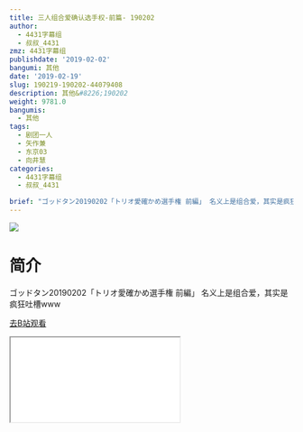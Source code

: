 ```yaml
---
title: 三人组合爱确认选手权-前篇- 190202
author:
  - 4431字幕组
  - 叔叔_4431
zmz: 4431字幕组
publishdate: '2019-02-02'
bangumi: 其他
date: '2019-02-19'
slug: 190219-190202-44079408
description: 其他&#8226;190202
weight: 9781.0
bangumis:
  - 其他
tags:
  - 剧团一人
  - 矢作兼
  - 东京03
  - 向井慧
categories:
  - 4431字幕组
  - 叔叔_4431

brief: "ゴッドタン20190202「トリオ愛確かめ選手権 前編」 名义上是组合爱，其实是疯狂吐槽www"
---
```

![](https://i.imgur.com/s0C66Oc.jpg)
# 简介  
ゴッドタン20190202「トリオ愛確かめ選手権 前編」
名义上是组合爱，其实是疯狂吐槽www  

[去B站观看](https://www.bilibili.com/video/av44079408/)
<div class ="resp-container"><iframe class="testiframe" src="//player.bilibili.com/player.html?aid=44079408"", scrolling="no", allowfullscreen="true" > </iframe></div> 
